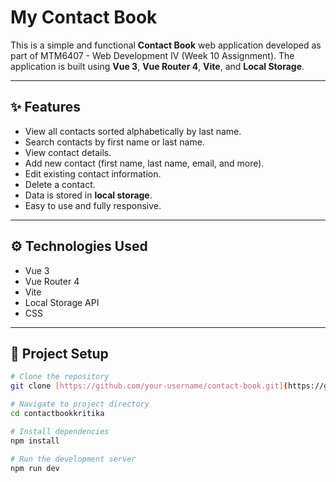 #  My Contact Book 

This is a simple and functional **Contact Book** web application developed as part of MTM6407 - Web Development IV (Week 10 Assignment). The application is built using **Vue 3**, **Vue Router 4**, **Vite**, and **Local Storage**.

---

## ✨ Features

- View all contacts sorted alphabetically by last name.
- Search contacts by first name or last name.
- View contact details.
- Add new contact (first name, last name, email, and more).
- Edit existing contact information.
- Delete a contact.
- Data is stored in **local storage**.
- Easy to use and fully responsive.

---

## ⚙ Technologies Used

- Vue 3
- Vue Router 4
- Vite
- Local Storage API
- CSS 

---

## 🚀 Project Setup

```bash
# Clone the repository
git clone [https://github.com/your-username/contact-book.git](https://github.com/Kritika883/contactbookkritika/)

# Navigate to project directory
cd contactbookkritika

# Install dependencies
npm install

# Run the development server
npm run dev
